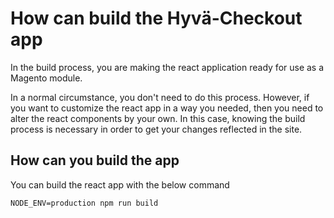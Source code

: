 # How can build the Hyvä-Checkout app
In the build process, you are making the react application ready for use as a Magento module.

In a normal circumstance, you don't need to do this process. However, if you want to customize
the react app in a way you needed, then you need to alter the react components by your own. In this
case, knowing the build process is necessary in order to get your changes reflected in the site.

## How can you build the app

You can build the react app with the below command
```
NODE_ENV=production npm run build
```
